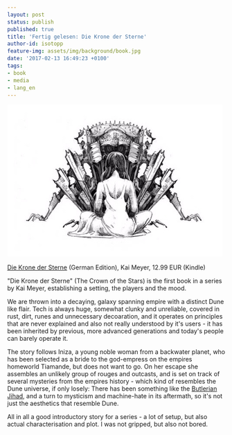 ```yaml
---
layout: post
status: publish
published: true
title: 'Fertig gelesen: Die Krone der Sterne'
author-id: isotopp
feature-img: assets/img/background/book.jpg
date: '2017-02-13 16:49:23 +0100'
tags:
- book
- media
- lang_en
---
```


[![](/uploads/2017/02/krone-der-sterne.jpg)](https://www.amazon.de/Die-Krone-Sterne-Kai-Meyer-ebook/dp/B01EVZNXOO)

[Die Krone der Sterne](https://www.amazon.de/Die-Krone-Sterne-Kai-Meyer-ebook/dp/B01EVZNXOO)
(German Edition), Kai Meyer, 12.99 EUR (Kindle)

"Die Krone der Sterne" (The Crown of the Stars) is the first
book in a series by Kai Meyer, establishing a setting, the
players and the mood.

We are thrown into a decaying, galaxy spanning empire with a
distinct Dune like flair. Tech is always huge, somewhat clunky
and unreliable, covered in rust, dirt, runes and unnecessary
decoaration, and it operates on principles that are never
explained and also not really understood by it's users - it has
been inherited by previous, more advanced generations and
today's people can barely operate it.

The story follows Iniza, a young noble woman from a backwater
planet, who has been selected as a bride to the god-empress on
the empires homeworld Tiamande, but does not want to go. On her
escape she assembles an unlikely group of rouges and outcasts,
and is set on track of several mysteries from the empires
history - which kind of resembles the Dune universe, if only
losely: 
There has been something like the 
[Butlerian Jihad](https://en.wikipedia.org/wiki/Butlerian_Jihad), and a
turn to mysticism and machine-hate in its aftermath, so it's not
just the aesthetics that resemble Dune. 

All in all a good introductory story for a series - a lot of
setup, but also actual characterisation and plot. I was not
gripped, but also not bored.
